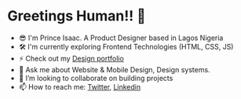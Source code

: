 # Greetings Human!! 🖖

<!--
**isaacprince/isaacprince** is a ✨ _special_ ✨ repository because its `README.md` (this file) appears on your GitHub profile.

Here are some ideas to get you started:

- 🔭 I’m currently exploring Frontend Technologies (I'm a newbie)
- 🌱 I’m currently learning HTML, CSS, JS
- 👯 I’m looking to collaborate on ...
- 🤔 I’m looking for help with ...
- 💬 Ask me about ...
- 📫 How to reach me: ...
- 😄 Pronouns: ...
- ⚡ Fun fact: ...
-->


- 😎 I'm Prince Isaac. A Product Designer based in Lagos Nigeria
- 🛠 I'm currently exploring Frontend Technologies (HTML, CSS, JS)
- ⚡ Check out my [Design portfolio](http://princeisaac.work/)
- 💬 Ask me about Website & Mobile Design, Design systems.
- 👯 I’m looking to collaborate on building projects
- 📫 How to reach me: [Twitter](https://twitter.com/izikprinx), [Linkedin](https://www.linkedin.com/in/prince-isaac/)


